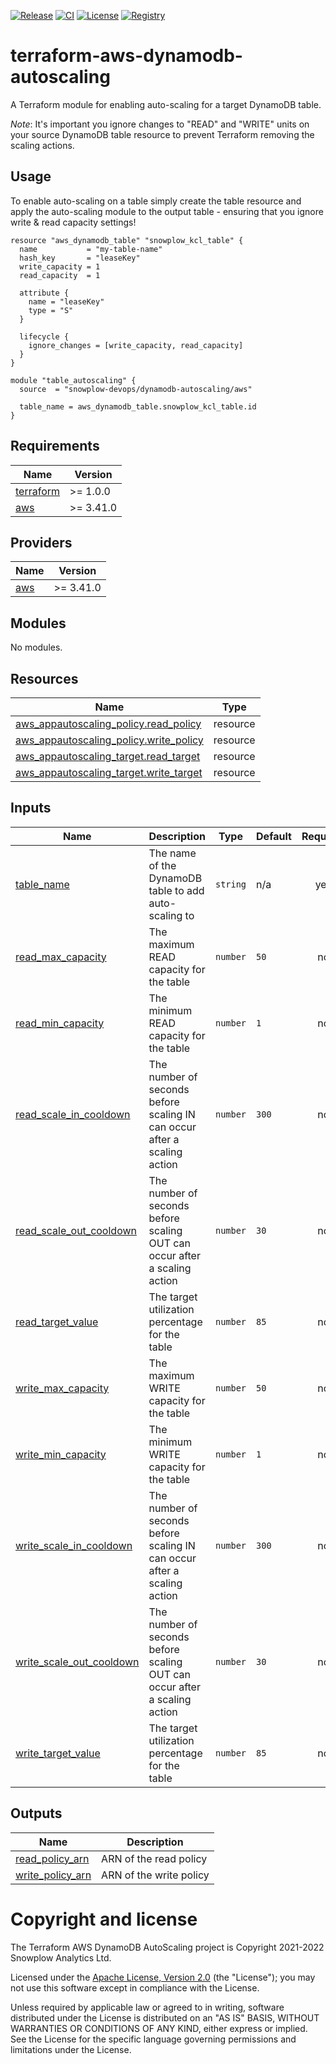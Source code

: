 [![Release][release-image]][release] [![CI][ci-image]][ci] [![License][license-image]][license] [![Registry][registry-image]][registry]

# terraform-aws-dynamodb-autoscaling

A Terraform module for enabling auto-scaling for a target DynamoDB table.

_Note_: It's important you ignore changes to "READ" and "WRITE" units on your source DynamoDB table resource to prevent Terraform removing the scaling actions.

## Usage

To enable auto-scaling on a table simply create the table resource and apply the auto-scaling module to the output table - ensuring that you ignore write & read capacity settings!

```hcl
resource "aws_dynamodb_table" "snowplow_kcl_table" {
  name           = "my-table-name"
  hash_key       = "leaseKey"
  write_capacity = 1
  read_capacity  = 1

  attribute {
    name = "leaseKey"
    type = "S"
  }

  lifecycle {
    ignore_changes = [write_capacity, read_capacity]
  }
}

module "table_autoscaling" {
  source  = "snowplow-devops/dynamodb-autoscaling/aws"

  table_name = aws_dynamodb_table.snowplow_kcl_table.id
}
```

## Requirements

| Name | Version |
|------|---------|
| <a name="requirement_terraform"></a> [terraform](#requirement\_terraform) | >= 1.0.0 |
| <a name="requirement_aws"></a> [aws](#requirement\_aws) | >= 3.41.0 |

## Providers

| Name | Version |
|------|---------|
| <a name="provider_aws"></a> [aws](#provider\_aws) | >= 3.41.0 |

## Modules

No modules.

## Resources

| Name | Type |
|------|------|
| [aws_appautoscaling_policy.read_policy](https://registry.terraform.io/providers/hashicorp/aws/latest/docs/resources/appautoscaling_policy) | resource |
| [aws_appautoscaling_policy.write_policy](https://registry.terraform.io/providers/hashicorp/aws/latest/docs/resources/appautoscaling_policy) | resource |
| [aws_appautoscaling_target.read_target](https://registry.terraform.io/providers/hashicorp/aws/latest/docs/resources/appautoscaling_target) | resource |
| [aws_appautoscaling_target.write_target](https://registry.terraform.io/providers/hashicorp/aws/latest/docs/resources/appautoscaling_target) | resource |

## Inputs

| Name | Description | Type | Default | Required |
|------|-------------|------|---------|:--------:|
| <a name="input_table_name"></a> [table\_name](#input\_table\_name) | The name of the DynamoDB table to add auto-scaling to | `string` | n/a | yes |
| <a name="input_read_max_capacity"></a> [read\_max\_capacity](#input\_read\_max\_capacity) | The maximum READ capacity for the table | `number` | `50` | no |
| <a name="input_read_min_capacity"></a> [read\_min\_capacity](#input\_read\_min\_capacity) | The minimum READ capacity for the table | `number` | `1` | no |
| <a name="input_read_scale_in_cooldown"></a> [read\_scale\_in\_cooldown](#input\_read\_scale\_in\_cooldown) | The number of seconds before scaling IN can occur after a scaling action | `number` | `300` | no |
| <a name="input_read_scale_out_cooldown"></a> [read\_scale\_out\_cooldown](#input\_read\_scale\_out\_cooldown) | The number of seconds before scaling OUT can occur after a scaling action | `number` | `30` | no |
| <a name="input_read_target_value"></a> [read\_target\_value](#input\_read\_target\_value) | The target utilization percentage for the table | `number` | `85` | no |
| <a name="input_write_max_capacity"></a> [write\_max\_capacity](#input\_write\_max\_capacity) | The maximum WRITE capacity for the table | `number` | `50` | no |
| <a name="input_write_min_capacity"></a> [write\_min\_capacity](#input\_write\_min\_capacity) | The minimum WRITE capacity for the table | `number` | `1` | no |
| <a name="input_write_scale_in_cooldown"></a> [write\_scale\_in\_cooldown](#input\_write\_scale\_in\_cooldown) | The number of seconds before scaling IN can occur after a scaling action | `number` | `300` | no |
| <a name="input_write_scale_out_cooldown"></a> [write\_scale\_out\_cooldown](#input\_write\_scale\_out\_cooldown) | The number of seconds before scaling OUT can occur after a scaling action | `number` | `30` | no |
| <a name="input_write_target_value"></a> [write\_target\_value](#input\_write\_target\_value) | The target utilization percentage for the table | `number` | `85` | no |

## Outputs

| Name | Description |
|------|-------------|
| <a name="output_read_policy_arn"></a> [read\_policy\_arn](#output\_read\_policy\_arn) | ARN of the read policy |
| <a name="output_write_policy_arn"></a> [write\_policy\_arn](#output\_write\_policy\_arn) | ARN of the write policy |

# Copyright and license

The Terraform AWS DynamoDB AutoScaling project is Copyright 2021-2022 Snowplow Analytics Ltd.

Licensed under the [Apache License, Version 2.0][license] (the "License");
you may not use this software except in compliance with the License.

Unless required by applicable law or agreed to in writing, software
distributed under the License is distributed on an "AS IS" BASIS,
WITHOUT WARRANTIES OR CONDITIONS OF ANY KIND, either express or implied.
See the License for the specific language governing permissions and
limitations under the License.

[release]: https://github.com/snowplow-devops/terraform-aws-dynamodb-autoscaling/releases/latest
[release-image]: https://img.shields.io/github/v/release/snowplow-devops/terraform-aws-dynamodb-autoscaling

[ci]: https://github.com/snowplow-devops/terraform-aws-dynamodb-autoscaling/actions?query=workflow%3Aci
[ci-image]: https://github.com/snowplow-devops/terraform-aws-dynamodb-autoscaling/workflows/ci/badge.svg

[license]: https://www.apache.org/licenses/LICENSE-2.0
[license-image]: https://img.shields.io/badge/license-Apache--2-blue.svg?style=flat

[registry]: https://registry.terraform.io/modules/snowplow-devops/dynamodb-autoscaling/aws/latest
[registry-image]: https://img.shields.io/static/v1?label=Terraform&message=Registry&color=7B42BC&logo=terraform
